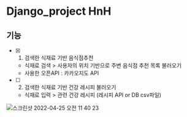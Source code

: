 # Django_project HnH 

## 기능
- [x] 1. 검색한 식재료 기반 음식점추천
  - 식재료 검색 > 사용자의 위치 기반으로 주변 음식점 추천 목록 불러오기
  - 사용한 오픈API : 카카오지도 API

- [ ] 2. 검색한 식재료 기반 건강 레시피 불러오기
  - 식재료 입력 > 관련 건강 레시피 (레시피 API or DB csv파일)
 
![스크린샷 2022-04-25 오전 11 40 23](https://user-images.githubusercontent.com/76195470/165011806-64131961-abc8-4b62-aaed-18b8ab7e7eca.png)
